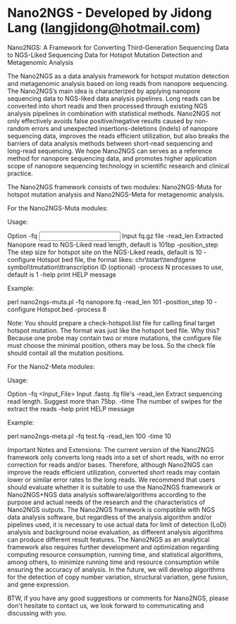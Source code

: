 # Nano2NGS - Developed by Jidong Lang (langjidong@hotmail.com)

Nano2NGS: A Framework for Converting Third-Generation Sequencing Data to NGS-Liked Sequencing Data for Hotspot Mutation Detection and Metagenomic Analysis

The Nano2NGS as a data analysis framework for hotspot mutation detection and metagenomic analysis based on long reads from nanopore sequencing. The Nano2NGS’s main idea is characterized by applying nanopore sequencing data to NGS-liked data analysis pipelines. Long reads can be converted into short reads and then processed through existing NGS analysis pipelines in combination with statistical methods. Nano2NGS not only effectively avoids false positive/negative results caused by non-random errors and unexpected insertions-deletions (indels) of nanopore sequencing data, improves the reads efficient utilization, but also breaks the barriers of data analysis methods between short-read sequencing and long-read sequencing. We hope Nano2NGS can serves as a reference method for nanopore sequencing data, and promotes higher application scope of nanopore sequencing technology in scientific research and clinical practice.

The Nano2NGS framework consists of two modules: Nano2NGS-Muta for hotspot mutation analysis and Nano2NGS-Meta for metagenomic analysis.

For the Nano2NGS-Muta modules:

Usage:

Option
        -fq		<Input File>			Input fq.gz file
        -read_len	<To NGS-Liked Read Length>	Extracted Nanopore read to NGS-Liked read length, default is 101bp
        -position_step	<Step Size>			The step size for hotspot site on the NGS-Liked reads, default is 10
        -configure	<Hotspot BED File>		Hotspot bed file, the format likes: chr\tstart\tend\tgene symbol\tmutation\ttranscription ID (optional)
        -process	<Number of process used>	N processes to use, default is 1
        -help						print HELP message

Example:

perl nano2ngs-muta.pl -fq nanopore.fq -read_len 101 -position_step 10 -configure Hotspot.bed -process 8

Note: You should prepare a check-hotspot.list file for calling final target hotspot mutation. The format was just like the hotspot bed file. Why this? Because one probe may contain two or more mutations, the configure file must choose the minimal position, others may be loss. So the check file should contail all the mutation positions.

For the Nano2-Meta modules:

Usage:

Option
        -fq 		<Input_File>    		Input .fastq .fq file's
        -read_len  	<Extract Read Length>   	Extract sequencing read length. Suggest more than 75bp.
	-time		<Number of Swipes>		The number of swipes for the extract the reads
        -help   					print HELP message

Example:

perl nano2ngs-meta.pl -fq test.fq -read_len 100 -time 10


Important Notes and Extensions: The current version of the Nano2NGS framework only converts long reads into a set of short reads, with no error correction for reads and/or bases. Therefore, although Nano2NGS can improve the reads efficient utilization, converted short reads may contain lower or similar error rates to the long reads. We recommend that users should evaluate whether it is suitable to use the Nano2NGS framework or Nano2NGS+NGS data analysis software/algorithms according to the purpose and actual needs of the research and the characteristics of Nano2NGS outputs. The Nano2NGS framework is compatible with NGS data analysis software, but regardless of the analysis algorithm and/or pipelines used, it is necessary to use actual data for limit of detection (LoD) analysis and background noise evaluation, as different analysis algorithms can produce different result features.
The Nano2NGS as an analytical framework also requires further development and optimization regarding computing resource consumption, running time, and statistical algorithms, among others, to minimize running time and resource consumption while ensuring the accuracy of analysis. In the future, we will develop algorithms for the detection of copy number variation, structural variation, gene fusion, and gene expression.

BTW, if you have any good suggestions or comments for Nano2NGS, please don't hesitate to contact us, we look forward to communicating and discussing with you.
